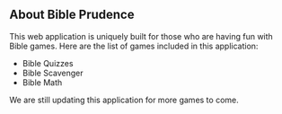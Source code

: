 ## About Bible Prudence

This web application is uniquely built for those who are having fun with Bible games. Here are the list of games included in this application:

- Bible Quizzes
- Bible Scavenger
- Bible Math

We are still updating this application for more games to come. 
